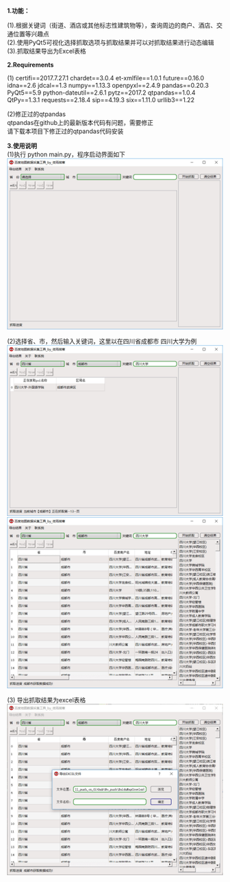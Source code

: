 
**1.功能：**  

(1).根据关键词（街道、酒店或其他标志性建筑物等），查询周边的商户、酒店、交通位置等兴趣点  
(2).使用PyQt5可视化选择抓取选项与抓取结果并可以对抓取结果进行动态编辑  
(3).抓取结果导出为Excel表格  

**2.Requirements**  

(1)
certifi==2017.7.27.1
chardet==3.0.4
et-xmlfile==1.0.1
future==0.16.0
idna==2.6
jdcal==1.3
numpy==1.13.3
openpyxl==2.4.9
pandas==0.20.3
PyQt5==5.9
python-dateutil==2.6.1
pytz==2017.2
qtpandas==1.0.4
QtPy==1.3.1
requests==2.18.4
sip==4.19.3
six==1.11.0
urllib3==1.22

(2)修正过的qtpandas  
qtpandas在github上的最新版本代码有问题，需要修正  
请下载本项目下修正过的qtpandas代码安装  

**3.使用说明**  
(1)执行 python main.py，程序启动界面如下  
![Alt text](./resource/image/启动界面.jpg)

(2)选择省、市，然后输入关键词，这里以在四川省成都市 四川大学为例  
![Alt text](./resource/image/抓取时界面.jpg)
![Alt text](./resource/image/抓取结果.jpg)

(3) 导出抓取结果为excel表格  
![Alt text](./resource/image/导出结果界面.jpg)



